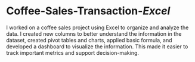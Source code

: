 # Coffee-Sales-Transaction-_Excel_
I worked on a coffee sales project using Excel to organize and analyze the data. I created new columns to better understand the information in the dataset, created pivot tables and charts, applied basic formula, and developed a dashboard to visualize the information. This made it easier to track important metrics and support decision-making.

